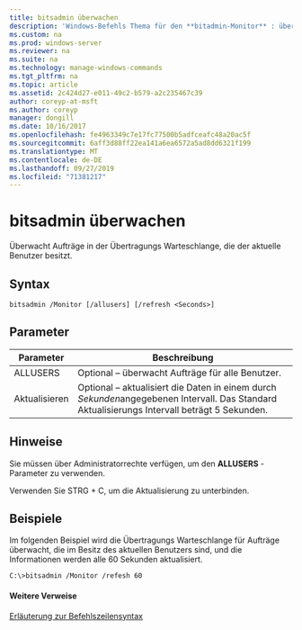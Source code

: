 ```yaml
---
title: bitsadmin überwachen
description: 'Windows-Befehls Thema für den **bitadmin-Monitor** : überwacht Aufträge in der Übertragungs Warteschlange, die der aktuelle Benutzer besitzt.'
ms.custom: na
ms.prod: windows-server
ms.reviewer: na
ms.suite: na
ms.technology: manage-windows-commands
ms.tgt_pltfrm: na
ms.topic: article
ms.assetid: 2c424d27-e011-49c2-b579-a2c235467c39
author: coreyp-at-msft
ms.author: coreyp
manager: dongill
ms.date: 10/16/2017
ms.openlocfilehash: fe4963349c7e17fc77500b5adfceafc48a20ac5f
ms.sourcegitcommit: 6aff3d88ff22ea141a6ea6572a5ad8dd6321f199
ms.translationtype: MT
ms.contentlocale: de-DE
ms.lasthandoff: 09/27/2019
ms.locfileid: "71381217"
---
```

# <a name="bitsadmin-monitor"></a>bitsadmin überwachen



Überwacht Aufträge in der Übertragungs Warteschlange, die der aktuelle Benutzer besitzt.

## <a name="syntax"></a>Syntax

```
bitsadmin /Monitor [/allusers] [/refresh <Seconds>]
```

## <a name="parameters"></a>Parameter

|Parameter|Beschreibung|
|---------|-----------|
|ALLUSERS|Optional – überwacht Aufträge für alle Benutzer.|
|Aktualisieren|Optional – aktualisiert die Daten in einem durch *Sekunden*angegebenen Intervall. Das Standard Aktualisierungs Intervall beträgt 5 Sekunden.|

## <a name="remarks"></a>Hinweise

Sie müssen über Administratorrechte verfügen, um den **ALLUSERS** -Parameter zu verwenden.

Verwenden Sie STRG + C, um die Aktualisierung zu unterbinden.

## <a name="BKMK_examples"></a>Beispiele

Im folgenden Beispiel wird die Übertragungs Warteschlange für Aufträge überwacht, die im Besitz des aktuellen Benutzers sind, und die Informationen werden alle 60 Sekunden aktualisiert.
```
C:\>bitsadmin /Monitor /refesh 60
```

#### <a name="additional-references"></a>Weitere Verweise

[Erläuterung zur Befehlszeilensyntax](command-line-syntax-key.md)